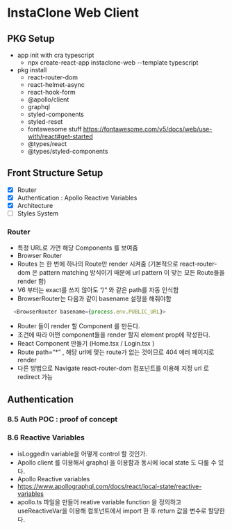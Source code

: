 # InstaClone Web Client

## PKG Setup

- app init with cra typescript
  - npx create-react-app instaclone-web --template typescript
- pkg install
  - react-router-dom
  - react-helmet-async
  - react-hook-form
  - @apollo/client
  - graphql
  - styled-components
  - styled-reset
  - fontawesome stuff
    https://fontawesome.com/v5/docs/web/use-with/react#get-started
  - @types/react
  - @types/styled-components

## Front Structure Setup

- [x] Router
- [x] Authentication : Apollo Reactive Variables
- [x] Architecture
- [ ] Styles System

### Router

- 특정 URL로 가면 해당 Components 를 보여줌
- Browser Router
- Routes 는 한 번에 하나의 Route만 render 시켜줌 (기본적으로 react-router-dom 은 pattern matching 방식이기 때문에 url pattern 이 맞는 모든 Route들을 render 함)
- V6 부터는 exact를 쓰지 않아도 “/“ 와 같은 path를 자동 인식함
- BrowserRouter는 다음과 같이 basename 설정을 해줘야함

```js
  <BrowserRouter basename={process.env.PUBLIC_URL}>
```

- Router 들이 render 할 Component 를 만든다.
- 조건에 따라 어떤 component들을 render 할지 element prop에 작성한다.
- React Component 만들기 (Home.tsx / Login.tsx )
- Route path=“\*” , 해당 url에 맞는 route가 없는 것이므로 404 에러 페이지로 render
- 다른 방법으로 Navigate react-router-dom 컴포넌트를 이용해 지정 url 로 redirect 가능

## Authentication

### 8.5 Auth POC : proof of concept

### 8.6 Reactive Variables

- isLoggedIn variable을 어떻게 control 할 것인가.
- Apollo client 를 이용해서 graphql 을 이용함과 동시에 local state 도 다룰 수 있다.
- Apollo Reactive variables
- https://www.apollographql.com/docs/react/local-state/reactive-variables
- apollo.ts 파일을 만들어 reative variable function 을 정의하고 useReactiveVar을 이용해 컴포넌트에서 import 한 후 return 값을 변수로 할당한다.
